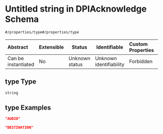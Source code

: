 # Untitled string in DPIAcknowledge Schema

```txt
#/properties/type#/properties/type
```




| Abstract            | Extensible | Status         | Identifiable            | Custom Properties | Additional Properties | Access Restrictions | Defined In                                                                                                |
| :------------------ | ---------- | -------------- | ----------------------- | :---------------- | --------------------- | ------------------- | --------------------------------------------------------------------------------------------------------- |
| Can be instantiated | No         | Unknown status | Unknown identifiability | Forbidden         | Allowed               | none                | [dpi-acknowledge.json\*](../../schema/proprietary-extensions/dpi-acknowledge.json "open original schema") |

## type Type

`string`

## type Examples

```json
"AUDIO"
```

```json
"DESTINATION"
```
